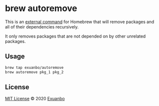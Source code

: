 # brew autoremove

This is an [external command](https://github.com/mxcl/homebrew/wiki/External-Commands) for Homebrew that will remove packages and all of their dependencies recursively.

It only removes packages that are not depended on by other unrelated packages.

## Usage

```sh
brew tap exuanbo/autoremove
brew autoremove pkg_1 pkg_2
```

## License

[MIT License](https://github.com/exuanbo/homebrew-autoremove/blob/main/LICENSE) © 2020 [Exuanbo](https://github.com/exuanbo)

